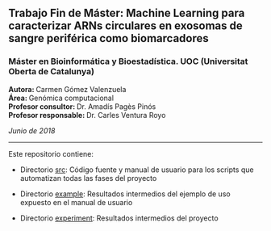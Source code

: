 <h2>Trabajo Fin de Máster: Machine Learning para caracterizar ARNs circulares en exosomas de sangre periférica como biomarcadores</h2>
<h3>Máster en Bioinformática y Bioestadística. UOC (Universitat Oberta de Catalunya)</h3>

<b>Autora: </b> Carmen Gómez Valenzuela     
<b>Área: </b> Genómica computacional     
<b>Profesor consultor: </b> Dr. Amadís Pagès Pinós    
<b>Profesor responsable: </b> Dr. Carles Ventura Royo     

<i>Junio de 2018</i>

<hr/>

Este repositorio contiene:              

- Directorio [src](https://github.com/carmengmz/circRNA/tree/master/src): Código fuente y manual de usuario para los scripts que automatizan todas las fases del proyecto    

- Directorio [example](https://github.com/carmengmz/circRNA/tree/master/example): Resultados intermedios del ejemplo de uso expuesto en el manual de usuario 
          
- Directorio [experiment](https://github.com/carmengmz/circRNA/tree/master/experiment/): Resultados intermedios del proyecto
          
      
